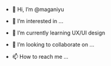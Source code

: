 - 👋 Hi, I’m @maganiyu
- 👀 I’m interested in ...
- 🌱 I’m currently learning UX/UI design

- 💞️ I’m looking to collaborate on ...
- 📫 How to reach me ...

<!---
maganiyu/maganiyu is a ✨ special ✨ repository because its `README.md` (this file) appears on your GitHub profile.
You can click the Preview link to take a look at your changes.
--->
